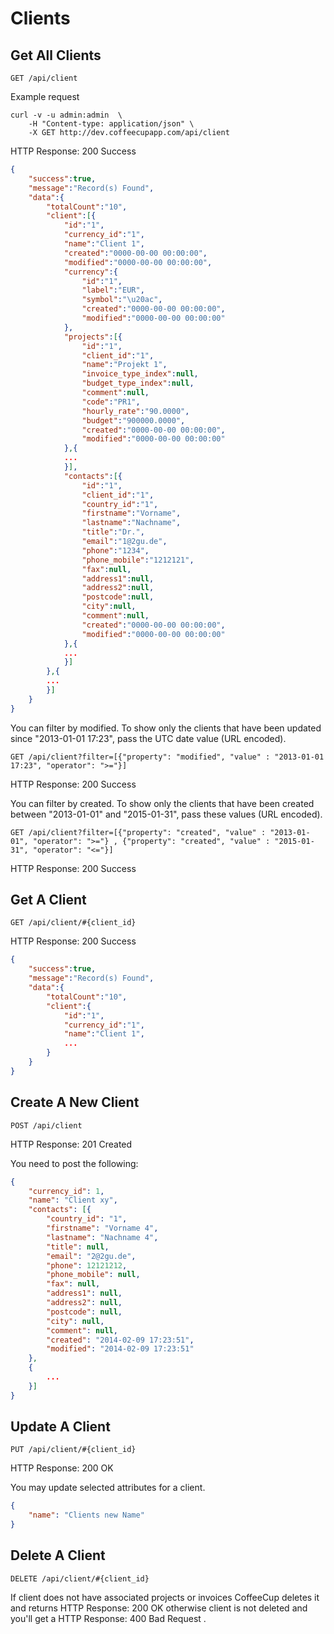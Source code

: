# Clients

## Get All Clients

`GET /api/client`

Example request

```shell
curl -v -u admin:admin  \
	-H "Content-type: application/json" \
	-X GET http://dev.coffeecupapp.com/api/client
```

HTTP Response: 200 Success

```json
{
    "success":true,
    "message":"Record(s) Found",
    "data":{
        "totalCount":"10",
        "client":[{
            "id":"1",
            "currency_id":"1",
            "name":"Client 1",
            "created":"0000-00-00 00:00:00",
            "modified":"0000-00-00 00:00:00",
            "currency":{
                "id":"1",
                "label":"EUR",
                "symbol":"\u20ac",
                "created":"0000-00-00 00:00:00",
                "modified":"0000-00-00 00:00:00"
            },
            "projects":[{
                "id":"1",
                "client_id":"1",
                "name":"Projekt 1",
                "invoice_type_index":null,
                "budget_type_index":null,
                "comment":null,
                "code":"PR1",
                "hourly_rate":"90.0000",
                "budget":"900000.0000",
                "created":"0000-00-00 00:00:00",
                "modified":"0000-00-00 00:00:00"
            },{
            ...
            }],
            "contacts":[{
                "id":"1",
                "client_id":"1",
                "country_id":"1",
                "firstname":"Vorname",
                "lastname":"Nachname",
                "title":"Dr.",
                "email":"1@2gu.de",
                "phone":"1234",
                "phone_mobile":"1212121",
                "fax":null,
                "address1":null,
                "address2":null,
                "postcode":null,
                "city":null,
                "comment":null,
                "created":"0000-00-00 00:00:00",
                "modified":"0000-00-00 00:00:00"
            },{
            ...
            }]
        },{
        ...
        }]
    }
}
```

You can filter by modified. To show only the clients that have been updated since "2013-01-01 17:23", pass the UTC date value (URL encoded).

`GET /api/client?filter=[{"property": "modified", "value" : "2013-01-01 17:23", "operator": ">="}]`

HTTP Response: 200 Success

You can filter by created. To show only the clients that have been created between "2013-01-01" and "2015-01-31", pass these values (URL encoded).

`GET /api/client?filter=[{"property": "created", "value" : "2013-01-01", "operator": ">="} , {"property": "created", "value" : "2015-01-31", "operator": "<="}]`

HTTP Response: 200 Success


## Get A Client

`GET /api/client/#{client_id}`

HTTP Response: 200 Success

```json
{
    "success":true,
    "message":"Record(s) Found",
    "data":{
        "totalCount":"10",
        "client":{
            "id":"1",
            "currency_id":"1",
            "name":"Client 1",
            ...
        }
    }
}

```

## Create A New Client

`POST /api/client`

HTTP Response: 201 Created

You need to post the following:

```json
{
    "currency_id": 1,
    "name": "Client xy",
    "contacts": [{
        "country_id": "1",
        "firstname": "Vorname 4",
        "lastname": "Nachname 4",
        "title": null,
        "email": "2@2gu.de",
        "phone": 12121212,
        "phone_mobile": null,
        "fax": null,
        "address1": null,
        "address2": null,
        "postcode": null,
        "city": null,
        "comment": null,
        "created": "2014-02-09 17:23:51",
        "modified": "2014-02-09 17:23:51"
    },
    {
        ...
    }]
}
```

## Update A Client

`PUT /api/client/#{client_id}`

HTTP Response: 200 OK

You may update selected attributes for a client.

```json
{
    "name": "Clients new Name"
}

```

## Delete A Client

`DELETE /api/client/#{client_id}`

If client does not have associated projects or invoices CoffeeCup deletes it and returns HTTP Response: 200 OK otherwise client is not deleted and you'll get a HTTP Response: 400 Bad Request .
